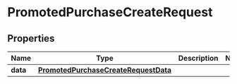 

# PromotedPurchaseCreateRequest


## Properties

| Name | Type | Description | Notes |
|------------ | ------------- | ------------- | -------------|
|**data** | [**PromotedPurchaseCreateRequestData**](PromotedPurchaseCreateRequestData.md) |  |  |



